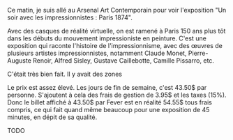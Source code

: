 Ce matin, je suis allé au Arsenal Art Contemporain pour voir l'exposition "Un soir avec les impressionnistes : Paris 1874".

Avec des casques de réalité virtuelle, on est ramené à Paris 150 ans plus tôt dans les débuts du mouvement impressioniste en peinture.
C'est une exposition qui raconte l'histoire de l'impressionnisme, avec des œuvres de plusieurs artistes impressionnistes, notamment Claude Monet, Pierre-Auguste Renoir, Alfred Sisley, Gustave Caillebotte, Camille Pissarro, etc.

C'était très bien fait. Il y avait des zones 

Le prix est assez élevé. Les jours de fin de semaine, c'est 43.50$ par personne. S'ajoutent à cela des frais de gestion de 3.95$ et les taxes (15%). Donc le billet affiché à 43.50$ par Fever est en réalité 54.55$ tous frais compris, ce qui fait quand même beaucoup pour une exposition de 45 minutes, en dépit de sa qualité.

TODO
